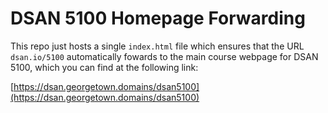 # DSAN 5100 Homepage Forwarding

This repo just hosts a single `index.html` file which ensures that the URL `dsan.io/5100` automatically fowards to the main course webpage for DSAN 5100, which you can find at the following link:

[https://dsan.georgetown.domains/dsan5100](https://dsan.georgetown.domains/dsan5100)
